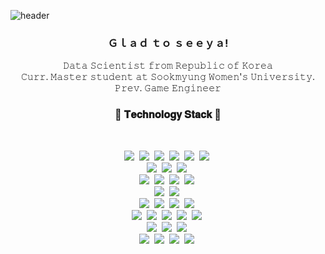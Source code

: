![header](https://capsule-render.vercel.app/api?type=waving&color=ff7f50&height=200&section=header&text=Hanseul%20Kim&fontSize=40&fontColor=ffffff&animation=fadeIn&fontAlignY=30&desc=Department%20of%20Software%20Convergence&descAlignY=45&descAlign=44)

<h3 align="center"> Ｇｌａｄ ｔｏ ｓｅｅｙａ! </h3>

<p align="center">
  𝙳𝚊𝚝𝚊 𝚂𝚌𝚒𝚎𝚗𝚝𝚒𝚜𝚝 𝚏𝚛𝚘𝚖 𝚁𝚎𝚙𝚞𝚋𝚕𝚒𝚌 𝚘𝚏 𝙺𝚘𝚛𝚎𝚊 <br>
  𝙲𝚞𝚛𝚛. 𝙼𝚊𝚜𝚝𝚎𝚛 𝚜𝚝𝚞𝚍𝚎𝚗𝚝 𝚊𝚝 𝚂𝚘𝚘𝚔𝚖𝚢𝚞𝚗𝚐 𝚆𝚘𝚖𝚎𝚗'𝚜 𝚄𝚗𝚒𝚟𝚎𝚛𝚜𝚒𝚝𝚢.<br>
  𝙿𝚛𝚎𝚟. 𝙶𝚊𝚖𝚎 𝙴𝚗𝚐𝚒𝚗𝚎𝚎𝚛<br>
</p>
<h3 align="center"> 🍒 𝐓𝐞𝐜𝐡𝐧𝐨𝐥𝐨𝐠𝐲 𝐒𝐭𝐚𝐜𝐤 🍒 </h3>
<br>
<p align="center">
  <img src="https://img.shields.io/badge/Python-ffffff?style=flat-square&logo=Python&logoColor=3766AB"/>&nbsp
  <img src="https://img.shields.io/badge/C++-ffffff?style=flat-square&logo=C%2B%2B&logoColor=00599C"/>&nbsp
  <img src="https://img.shields.io/badge/C-ffffff?style=flat-square&logo=C%2B%2B&logoColor=A8B9CC"/>&nbsp
  <img src="https://img.shields.io/badge/CSharp-ffffff?style=flat-square&logo=Csharp&logoColor=A8B9CC"/>&nbsp
  <img src="https://img.shields.io/badge/Java-ffffff?style=flat-square&logo=JAVA&logoColor=FF7800"/>&nbsp
  <img src="https://img.shields.io/badge/Scala-ffffff?style=flat-square&logo=scala&logoColor=DC322F"/>&nbsp
  <br>
  <img src="https://img.shields.io/badge/JavaScript-ffffff?style=flat-square&logo=JavaScript&logoColor=F7DF1E"/>&nbsp
  <img src="https://img.shields.io/badge/HTML-ffffff?style=flat-square&logo=html5&logoColor=E34F26"/>&nbsp
  <img src="https://img.shields.io/badge/CSS-ffffff?style=flat-square&logo=css3&logoColor=1572B6"/>&nbsp
  <br>
  <img src="https://img.shields.io/badge/PyTorch-ffffff?style=flat-square&logo=pytorch&logoColor=EE4C2C"/>&nbsp
  <img src="https://img.shields.io/badge/tensorflow-ffffff?style=flat-square&logo=tensorflow&logoColor=FF6F00"/>&nbsp
  <img src="https://img.shields.io/badge/scikitlearn-ffffff?style=flat-square&logo=scikitlearn&logoColor=F7931E"/>&nbsp
  <img src="https://img.shields.io/badge/MATLAB-ffffff?style=flat-square&logo=Databricks&logoColor=FF3621"/>&nbsp
  <br>
  <img src="https://img.shields.io/badge/Spark-ffffff?style=flat-square&logo=apachespark&logoColor=E25A1C"/>&nbsp
  <img src="https://img.shields.io/badge/Hadoop-ffffff?style=flat-square&logo=apacheHadoop&logoColor=66CCFF"/>&nbsp
  <br>
  <img src="https://img.shields.io/badge/MySQL-ffffff?style=flat-square&logo=mysql&logoColor=4479A1"/>&nbsp
  <img src="https://img.shields.io/badge/MariaDB-ffffff?style=flat-square&logo=mariaDB&logoColor=003545"/>&nbsp
  <img src="https://img.shields.io/badge/MongoDB-ffffff?style=flat-square&logo=mongoDB&logoColor=47A248"/>&nbsp
  <img src="https://img.shields.io/badge/Neo4j-ffffff?style=flat-square&logo=neo4j&logoColor=008CC1"/>&nbsp
  <br>
  <img src="https://img.shields.io/badge/AWS-ffffff?style=flat-square&logo=amazonaws&logoColor=FF9900"/>&nbsp
  <img src="https://img.shields.io/badge/AmazonS3-ffffff?style=flat-square&logo=amazons3&logoColor=FF9900"/>&nbsp
  <img src="https://img.shields.io/badge/AWSLambda-ffffff?style=flat-square&logo=awslambda&logoColor=FF9900"/>&nbsp
  <img src="https://img.shields.io/badge/Kubernetes-ffffff?style=flat-square&logo=kubernetes&logoColor=326CE5"/>&nbsp
  <img src="https://img.shields.io/badge/Docker-ffffff?style=flat-square&logo=Docker&logoColor=2496ED"/>&nbsp
  <br>
  <img src="https://img.shields.io/badge/VSCode-ffffff?style=flat-square&logo=visualstudiocode&logoColor=007ACC"/>&nbsp
  <img src="https://img.shields.io/badge/Anaconda-ffffff?style=flat-square&logo=anaconda&logoColor=44A833"/>&nbsp
  <img src="https://img.shields.io/badge/Eclipse-ffffff?style=flat-square&logo=eclipseIDE&logoColor=2C2255"/>&nbsp
  <br>
  <img src="https://img.shields.io/badge/Unreal-ffffff?style=flat-square&logo=unrealengine&logoColor=0E1128"/>&nbsp
  <img src="https://img.shields.io/badge/Unity-ffffff?style=flat-square&logo=unity&logoColor=0E1128"/>&nbsp
  <img src="https://img.shields.io/badge/cocos-ffffff?style=flat-square&logo=cocos&logoColor=55C2E1"/>&nbsp
  <img src="https://img.shields.io/badge/AndroidStudio-ffffff?style=flat-square&logo=AndroidStudio&logoColor=3DDC84"/>&nbsp
  <br><br><br><br><br>
</p>
